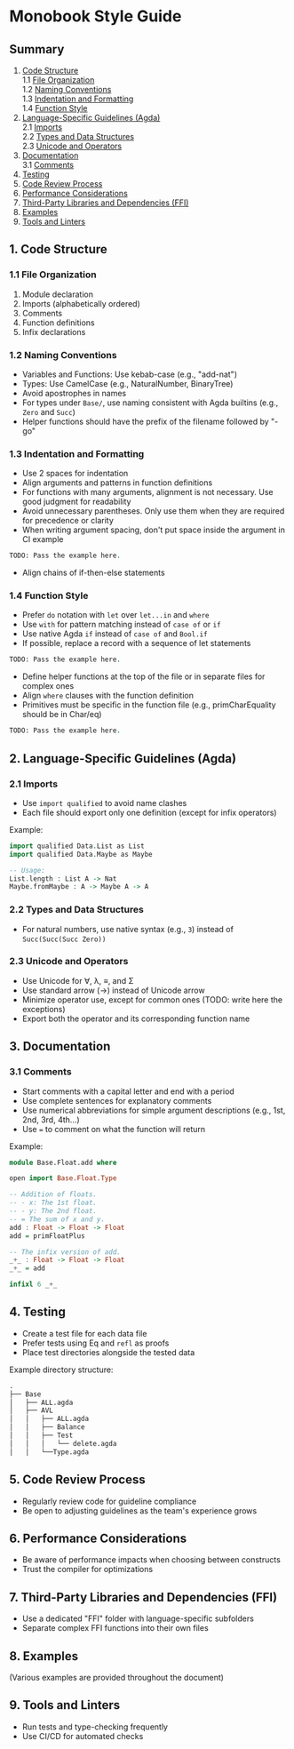 # Monobook Style Guide

## Summary
1. [Code Structure](#1-code-structure)  
   1.1 [File Organization](#11-file-organization)  
   1.2 [Naming Conventions](#12-naming-conventions)  
   1.3 [Indentation and Formatting](#13-indentation-and-formatting)  
   1.4 [Function Style](#14-function-style)  
2. [Language-Specific Guidelines (Agda)](#2-language-specific-guidelines-agda)  
   2.1 [Imports](#21-imports)  
   2.2 [Types and Data Structures](#22-types-and-data-structures)  
   2.3 [Unicode and Operators](#23-unicode-and-operators)  
3. [Documentation](#3-documentation)  
   3.1 [Comments](#31-comments)  
4. [Testing](#4-testing)  
5. [Code Review Process](#5-code-review-process)  
6. [Performance Considerations](#6-performance-considerations)  
7. [Third-Party Libraries and Dependencies (FFI)](#7-third-party-libraries-and-dependencies-ffi)  
8. [Examples](#8-examples)  
9. [Tools and Linters](#9-tools-and-linters)  

## 1. Code Structure

### 1.1 File Organization
1. Module declaration
2. Imports (alphabetically ordered)
3. Comments
4. Function definitions
5. Infix declarations

### 1.2 Naming Conventions
- Variables and Functions: Use kebab-case (e.g., "add-nat")
- Types: Use CamelCase (e.g., NaturalNumber, BinaryTree)
- Avoid apostrophes in names
- For types under `Base/`, use naming consistent with Agda builtins (e.g., `Zero` and `Succ`)
- Helper functions should have the prefix of the filename followed by "-go"

### 1.3 Indentation and Formatting
- Use 2 spaces for indentation
- Align arguments and patterns in function definitions
- For functions with many arguments, alignment is not necessary. Use good judgment for readability
- Avoid unnecessary parentheses. Only use them when they are required for precedence or clarity
- When writing argument spacing, don't put space inside the argument in CI example

```agda
TODO: Pass the example here.
```

- Align chains of if-then-else statements

### 1.4 Function Style
- Prefer `do` notation with `let` over `let...in` and `where`
- Use `with` for pattern matching instead of `case of` or `if`
- Use native Agda `if` instead of `case of` and `Bool.if`
- If possible, replace a record with a sequence of let statements

```agda
TODO: Pass the example here.
```

- Define helper functions at the top of the file or in separate files for complex ones
- Align `where` clauses with the function definition
- Primitives must be specific in the function file (e.g., primCharEquality should be in Char/eq)

```agda
TODO: Pass the example here.
```

## 2. Language-Specific Guidelines (Agda)

### 2.1 Imports
- Use `import qualified` to avoid name clashes
- Each file should export only one definition (except for infix operators)

Example:
```agda
import qualified Data.List as List
import qualified Data.Maybe as Maybe

-- Usage:
List.length : List A -> Nat
Maybe.fromMaybe : A -> Maybe A -> A
```

### 2.2 Types and Data Structures
- For natural numbers, use native syntax (e.g., `3`) instead of `Succ(Succ(Succ Zero))`

### 2.3 Unicode and Operators
- Use Unicode for ∀, λ, ≡, and Σ
- Use standard arrow (->) instead of Unicode arrow
- Minimize operator use, except for common ones (TODO: write here the exceptions)
- Export both the operator and its corresponding function name

## 3. Documentation

### 3.1 Comments
- Start comments with a capital letter and end with a period
- Use complete sentences for explanatory comments
- Use numerical abbreviations for simple argument descriptions (e.g., 1st, 2nd, 3rd, 4th...)
- Use `=` to comment on what the function will return

Example:

```hs
module Base.Float.add where

open import Base.Float.Type

-- Addition of floats.
-- - x: The 1st float.
-- - y: The 2nd float.
-- = The sum of x and y.
add : Float -> Float -> Float
add = primFloatPlus

-- The infix version of add.
_+_ : Float -> Float -> Float
_+_ = add

infixl 6 _+_
```

## 4. Testing
- Create a test file for each data file
- Prefer tests using Eq and `refl` as proofs
- Place test directories alongside the tested data

Example directory structure:
```md
.
├── Base
│   ├── ALL.agda
│   ├── AVL
│   │   ├── ALL.agda
│   │   ├── Balance
│   │   ├── Test
│   │   │   └── delete.agda
│   │   └──Type.agda
```

## 5. Code Review Process
- Regularly review code for guideline compliance
- Be open to adjusting guidelines as the team's experience grows

## 6. Performance Considerations
- Be aware of performance impacts when choosing between constructs
- Trust the compiler for optimizations

## 7. Third-Party Libraries and Dependencies (FFI)
- Use a dedicated "FFI" folder with language-specific subfolders
- Separate complex FFI functions into their own files

## 8. Examples
(Various examples are provided throughout the document)

## 9. Tools and Linters
- Run tests and type-checking frequently
- Use CI/CD for automated checks
